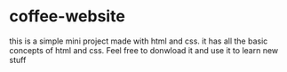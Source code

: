 # coffee-website
this is a simple mini project made with html and css.
it has all the basic concepts of html and css.
Feel free to donwload it and use it to learn new stuff
